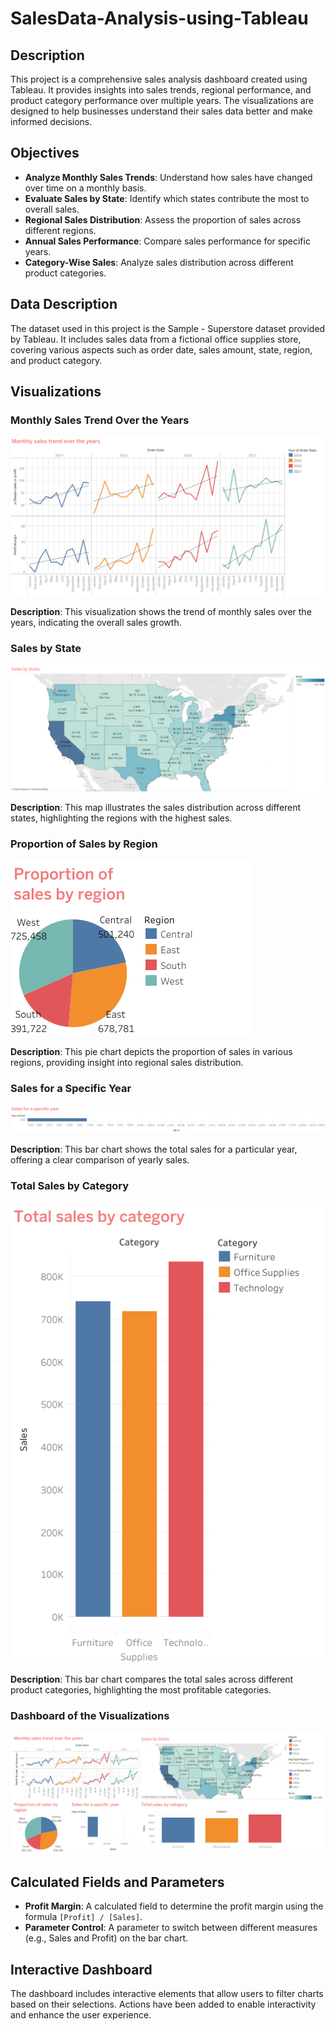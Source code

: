 # SalesData-Analysis-using-Tableau

## Description
This project is a comprehensive sales analysis dashboard created using Tableau. It provides insights into sales trends, regional performance, and product category performance over multiple years. The visualizations are designed to help businesses understand their sales data better and make informed decisions.

## Objectives
- **Analyze Monthly Sales Trends**: Understand how sales have changed over time on a monthly basis.
- **Evaluate Sales by State**: Identify which states contribute the most to overall sales.
- **Regional Sales Distribution**: Assess the proportion of sales across different regions.
- **Annual Sales Performance**: Compare sales performance for specific years.
- **Category-Wise Sales**: Analyze sales distribution across different product categories.

## Data Description
The dataset used in this project is the Sample - Superstore dataset provided by Tableau. It includes sales data from a fictional office supplies store, covering various aspects such as order date, sales amount, state, region, and product category.

## Visualizations

### Monthly Sales Trend Over the Years
![Monthly Sales Trend](./visualizations/sales_trend_over_years.png)

**Description**: This visualization shows the trend of monthly sales over the years, indicating the overall sales growth.

### Sales by State
![Sales by State](./visualizations/sales_by_state.png)

**Description**: This map illustrates the sales distribution across different states, highlighting the regions with the highest sales.

### Proportion of Sales by Region
![Proportion of Sales by Region](./visualizations/prop_of_sales_by_region.png)

**Description**: This pie chart depicts the proportion of sales in various regions, providing insight into regional sales distribution.

### Sales for a Specific Year
![Sales for a Specific Year](./visualizations/sales_for_specific_year.png)

**Description**: This bar chart shows the total sales for a particular year, offering a clear comparison of yearly sales.

### Total Sales by Category
![Total Sales by Category](./visualizations/sales_by_cat.png)

**Description**: This bar chart compares the total sales across different product categories, highlighting the most profitable categories.

### Dashboard of the Visualizations
![Dashboard](./visualizations/dashboard.png)


## Calculated Fields and Parameters
- **Profit Margin**: A calculated field to determine the profit margin using the formula `[Profit] / [Sales]`.
- **Parameter Control**: A parameter to switch between different measures (e.g., Sales and Profit) on the bar chart.

## Interactive Dashboard
The dashboard includes interactive elements that allow users to filter charts based on their selections. Actions have been added to enable interactivity and enhance the user experience.
